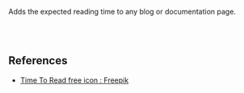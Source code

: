 Adds the expected reading time to any blog or documentation page.

<br>
<br>


## References

- [Time To Read free icon : Freepik](https://www.flaticon.com/free-icon/time-to-read_10292119)

<!-- <a href="https://www.flaticon.com/free-icons/studying" title="studying icons">Studying icons created by Freepik - Flaticon</a> -->
